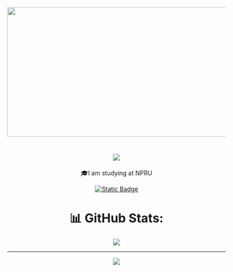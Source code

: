 <div id="header" align="center">
  <img src="https://static.wikia.nocookie.net/animal-jam-clans-1/images/8/85/Purple_flower_gif.gif" width="550" height="300"/>
  <h1 align="center">
    <img src="https://readme-typing-svg.herokuapp.com/?font=Righteous&size=35&color=C8A2C8&center=true&vCenter=true&width=500&height=70&duration=4000&lines=Hi+There!+👋;+I'm+Angkan+Baitoey!;" />
</h1>
  <p>
  🎓I am studying at NPRU<br>
  </p>
  
</div>

<div id="badges"  align="center">
<a href="https://www.facebook.com/Justl3est">
    <img alt="Static Badge" src="https://img.shields.io/badge/facebook-angkan?style=for-the-badge&logo=facebook&color=%234267b2">
  </a>
  <br>

# 📊 GitHub Stats:
![](https://github-readme-stats.vercel.app/api/top-langs/?username=justbest2003&theme=dark&hide_border=false&include_all_commits=false&count_private=false&layout=compact)

---
[![](https://visitcount.itsvg.in/api?id=justbest2003&icon=0&color=0)](https://visitcount.itsvg.in)
<!-- Proudly created with GPRM ( https://gprm.itsvg.in ) -->

</div>

</div>
